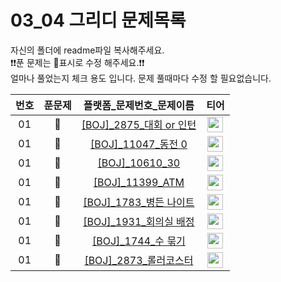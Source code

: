 # 03_04 그리디 문제목록

자신의 폴더에 readme파일 복사해주세요.<br>
❗️❗️푼 문제는 🔳표시로 수정 해주세요.❗️❗️<br>
얼마나 풀었는지 체크 용도 입니다. 문제 풀때마다 수정 할 필요없습니다.<br>

|번호|푼문제|플랫폼_문제번호_문제이름|티어|
| :-----: | :-----: | :-----: | :-----: |
|01|🔳|<a href="https://www.acmicpc.net/problem/2875" target="_blank">[BOJ]_2875_대회 or 인턴</a>| <a href="https://www.acmicpc.net/problem/2875" target="_blank"><img height="25px" width="25px" src="https://static.solved.ac/tier_small/3.svg"/></a> | 
|01|🔳|<a href="https://www.acmicpc.net/problem/11047" target="_blank">[BOJ]_11047_동전 0</a>| <a href="https://www.acmicpc.net/problem/11047" target="_blank"><img height="25px" width="25px" src="https://static.solved.ac/tier_small/7.svg"/></a> | 
|01|🔳|<a href="https://www.acmicpc.net/problem/10610" target="_blank">[BOJ]_10610_30</a>| <a href="https://www.acmicpc.net/problem/10610" target="_blank"><img height="25px" width="25px" src="https://static.solved.ac/tier_small/7.svg"/></a> | 
|01|🔲|<a href="https://www.acmicpc.net/problem/11399" target="_blank">[BOJ]_11399_ATM</a>| <a href="https://www.acmicpc.net/problem/11399" target="_blank"><img height="25px" width="25px" src="https://static.solved.ac/tier_small/7.svg"/></a> | 
|01|🔲|<a href="https://www.acmicpc.net/problem/1783" target="_blank">[BOJ]_1783_병든 나이트</a>| <a href="https://www.acmicpc.net/problem/1783" target="_blank"><img height="25px" width="25px" src="https://static.solved.ac/tier_small/8.svg"/></a> | 
|01|🔲|<a href="https://www.acmicpc.net/problem/1931" target="_blank">[BOJ]_1931_회의실 배정</a>| <a href="https://www.acmicpc.net/problem/1931" target="_blank"><img height="25px" width="25px" src="https://static.solved.ac/tier_small/10.svg"/></a> | 
|01|🔲|<a href="https://www.acmicpc.net/problem/1744" target="_blank">[BOJ]_1744_수 묶기</a>| <a href="https://www.acmicpc.net/problem/1744" target="_blank"><img height="25px" width="25px" src="https://static.solved.ac/tier_small/12.svg"/></a> | 
|01|🔲|<a href="https://www.acmicpc.net/problem/2873" target="_blank">[BOJ]_2873_롤러코스터</a>| <a href="https://www.acmicpc.net/problem/2873" target="_blank"><img height="25px" width="25px" src="https://static.solved.ac/tier_small/18.svg"/></a> | 

